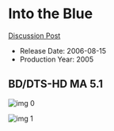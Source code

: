 # Into the Blue

[Discussion Post](https://www.avsforum.com/threads/bass-eq-for-filtered-movies.2995212/post-59453940)

* Release Date: 2006-08-15
* Production Year: 2005

## BD/DTS-HD MA 5.1

![img 0](https://i.imgur.com/kElWzZq.jpg)

![img 1](https://i.imgur.com/7jxjUuY.png)

